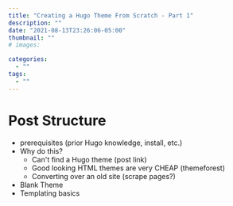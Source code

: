 ```yaml
---
title: "Creating a Hugo Theme From Scratch - Part 1"
description: ""
date: "2021-08-13T23:26:06-05:00"
thumbnail: ""
# images:

categories:
  - ""
tags:
  - ""
---
```


# Post Structure
- prerequisites (prior Hugo knowledge, install, etc.)
- Why do this?
  - Can't find a Hugo theme (post link)
  - Good looking HTML themes are very CHEAP (themeforest)
  - Converting over an old site (scrape pages?)
- Blank Theme
- Templating basics